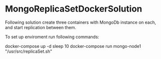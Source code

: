 # MongoReplicaSetDockerSolution

 Following solution create three containers with MongoDb instance on each, and start replication between them.

To set up enviroment run following commands:

  docker-compose up -d
  sleep 10
  docker-compose run mongo-node1 "/usr/src/replicaSet.sh"
  
